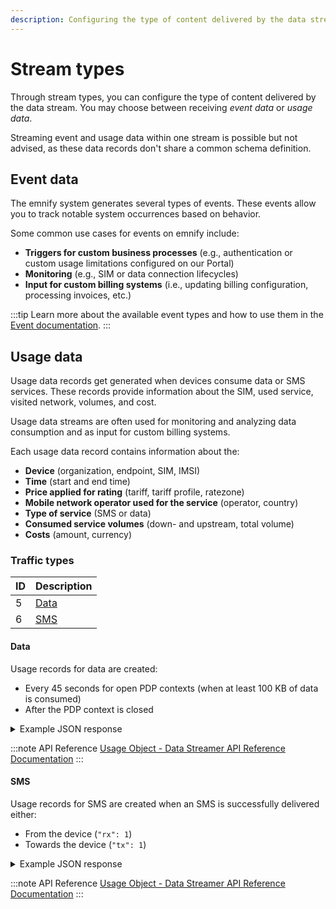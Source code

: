 ```yaml
---
description: Configuring the type of content delivered by the data stream
---
```


# Stream types

Through stream types, you can configure the type of content delivered by the data stream. 
You may choose between receiving _event data_ or _usage data_. 

Streaming event and usage data within one stream is possible but not advised, as these data records don't share a common schema definition.

## Event data

The emnify system generates several types of events. 
These events allow you to track notable system occurrences based on behavior.

Some common use cases for events on emnify include:

- **Triggers for custom business processes** (e.g., authentication or custom usage limitations configured on our Portal)
- **Monitoring** (e.g., SIM or data connection lifecycles)
- **Input for custom billing systems** (i.e., updating billing configuration, processing invoices, etc.)

:::tip
Learn more about the available event types and how to use them in the [Event documentation](../events/getting-started).
:::

## Usage data

Usage data records get generated when devices consume data or SMS services. 
These records provide information about the SIM, used service, visited network, volumes, and cost. 

Usage data streams are often used for monitoring and analyzing data consumption and as input for custom billing systems.

Each usage data record contains information about the:

- **Device** (organization, endpoint, SIM, IMSI)
- **Time** (start and end time)
- **Price applied for rating** (tariff, tariff profile, ratezone)
- **Mobile network operator used for the service** (operator, country)
- **Type of service** (SMS or data)
- **Consumed service volumes** (down- and upstream, total volume)
- **Costs** (amount, currency)

### Traffic types

| ID  | Description   |
| --- | ------------- |
| 5   | [Data](#data) |
| 6   | [SMS](#sms)   |

#### Data

Usage records for data are created:

- Every 45 seconds for open PDP contexts (when at least 100 KB of data is consumed)
- After the PDP context is closed

<details className="custom-details-example-json-response">
  <summary>Example JSON response</summary>

```json
[
    {
        "cost": 0.00439866,
        "id": 393533342974012,
        "operator": {
            "id": 5,
            "name": "Telefonica O2",
            "mnc": "07",
            "country": {
                "id": 74,
                "mcc": "262",
                "name": "Germany"
            }
        },
        "organisation": {
            "id": 11060,
            "name": "EMnify LTEM Demo"
        },
        "tariff": {
            "id": 557,
            "name": "Regional Pro EUR",
            "ratezone": {
                "id": 3398,
                "name": "Europe Basic"
            }
        },
        "traffic_type": {
            "id": 5,
            "description": "Data"
        },
        "endpoint": {
            "id": 10830095,
            "name": "Wallbox 232",
            "ip_address": "10.196.67.7",
            "tags": "V1",
            "imei": "8677300511111142",
            "balance": {
                "amount": -0.684147,
                "last_updated": "2022-04-26T12:02:21Z",
                "expiry_date": "2022-04-06T08:00:00Z",
                "currency": {
                    "id": 1,
                    "code": "EUR",
                    "symbol": "€"
                }
            }
        },
        "imsi": "295050901064821",
        "volume": {
            "total": 0.219933,
            "rx": 0.172848,
            "tx": 0.047085
        },
        "start_timestamp": "2022-04-26T11:53:43Z",
        "sim": {
            "id": 3324192,
            "iccid": "8988303000005555555",
            "msisdn": "423663920123456",
            "production_date": "2020-09-09T06:42:59Z"
        },
        "currency": {
            "id": 1,
            "code": "EUR",
            "symbol": "€"
        },
        "end_timestamp": "2022-04-26T12:02:43Z",
        "imsi_id": 9624042
    }
]
```
</details>

:::note API Reference
[Usage Object - Data Streamer API Reference Documentation](https://cdn.emnify.net/api/doc/data-streamer.html#usage-object)
:::

#### SMS

Usage records for SMS are created when an SMS is successfully delivered either:

- From the device (`"rx": 1`)
- Towards the device (`"tx": 1`)

<details className="custom-details-example-json-response">
  <summary>Example JSON response</summary>

```json
[
    {
        "cost": 0.07,
        "id": 393603365044284,
        "operator": {
            "id": 5,
            "name": "Telefonica O2",
            "mnc": "07",
            "country": {
                "id": 74,
                "mcc": "262",
                "name": "Germany"
            }
        },
        "organisation": {
            "id": 11060,
            "name": "EMnify LTEM Demo"
        },
        "tariff": {
            "id": 1,
            "name": "Internal Test Tariff",
            "ratezone": {
                "id": 1,
                "name": "Zone 1"
            }
        },
        "traffic_type": {
            "id": 6,
            "description": "SMS"
        },
        "endpoint": {
            "id": 10830095,
            "name": "Wallbox 232",
            "ip_address": "10.196.67.7",
            "tags": "V1",
            "imei": "8677300511111142",
            "balance": {
                "amount": -0.754147,
                "last_updated": "2022-04-26T13:13:56Z",
                "expiry_date": "2022-04-06T08:00:00Z",
                "currency": {
                    "id": 1,
                    "code": "EUR",
                    "symbol": "€"
                }
            }
        },
        "imsi": "901430111111111",
        "volume": {
            "total": 1,
            "rx": 1,
            "tx": 0
        },
        "start_timestamp": "2022-04-26T13:13:56Z",
        "sim": {
            "id": 3324192,
            "iccid": "8988303000005555555",
            "msisdn": "423663920123456",
            "production_date": "2020-09-09T06:42:59Z"
        },
        "currency": {
            "id": 1,
            "code": "EUR",
            "symbol": "€"
        },
        "end_timestamp": "2022-04-26T13:13:56Z",
        "imsi_id": 9624042
    }
]
```
</details>

:::note API Reference
[Usage Object - Data Streamer API Reference Documentation](https://cdn.emnify.net/api/doc/data-streamer.html#usage-object)
:::
